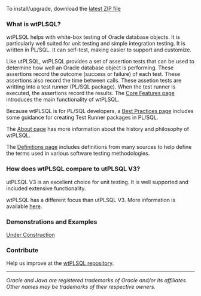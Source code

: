 
To install/upgrade, download the [latest ZIP file](https://github.com/DDieterich/wtPLSQL/releases)

### What is wtPLSQL?

wtPLSQL helps with white-box testing of Oracle database objects.  It is particularly well suited for unit testing and simple integration testing.  It is written in PL/SQL.  It can self-test, making easier to support and customize.

Like utPLSQL, wtPLSQL provides a set of assertion tests that can be used to determine how well an Oracle database object is performing. These assertions record the outcome (success or failure) of each test.  These assertions also record the time between calls. These assetion tests are writting into a test runner (PL/SQL package).  When the test runner is executed, the assertions record the results.  The [Core Features page](Core-Features.md) introduces the main functionality of wtPLSQL.

Because wtPLSQL is for PL/SQL developers, a [Best Practices page](Best-Practices.md) includes some guidance for creating Test Runner packages in PL/SQL.

The [About page](About.md) has more information about the history and philosophy of wtPLSQL.

The [Definitions page](Definitions.md) includes definitions from many sources to help define the terms used in various software testing methodologies.

### How does wtPLSQL compare to utPLSQL V3?

utPLSQL V3 is an excellent choice for unit testing.  It is well supported and included extensive functionality.

wtPLSQL has a different focus than utPLSQL V3.  More information is available [here](utPLSQL-V3-vs.-wtPLSQL).

### Demonstrations and Examples

[Under Construction](demo/README.md)

### Contribute

Help us improve at the [wtPLSQL repository](https://github.com/DDieterich/wtPLSQL).

---

_Oracle and Java are registered trademarks of Oracle and/or its affiliates. Other names may be trademarks of their respective owners._
